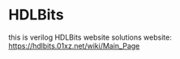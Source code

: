# HDLBits
this is verilog HDLBits website solutions
website: https://hdlbits.01xz.net/wiki/Main_Page
